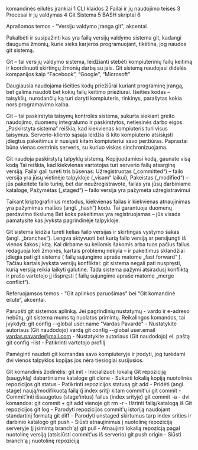 
komandinės eilutės įrankiai 1
CLI klaidos 2
Failai ir jų naudojimo teisės 3
Procesai ir jų valdymas 4
Git Sistema 5
BASH skriptai 6


Aprašomos temos - "Versiju valdymo įranga git",  akcentai


Pakalbėti ir susipažinti kas yra failų versijų valdymo sistema git, kadangi dauguma žmonių, 
kurie sieks karjeros programuojant, tikėtina, jog naudos git sistemą.

Git – tai versijų valdymo sistema, leidžianti stebėti kompiuterinių failų keitimą ir koordinuoti skirtingų žmonių darbą su jais. Git sistemą naudojasi didelės kompanijos kaip “Facebook”, “Google”, “Microsoft”

Daugiausia naudojama išeities kodų priežiūrai kuriant programinę įrangą, bet galima naudoti bet kokių failų keitimo priežiūrai. Išeities kodas – taisyklių, nurodančių ką turi daryti kompiuteris, rinkinys, parašytas kokia nors programavimo kalba. 

Git – tai paskirstyta taisymų kontrolės sistema, sukurta siekiant greito naudojimo, duomenų integralumo ir paskirstytos, netiesinės darbo eigos.
„Paskirstyta sistema“ reiškia, kad kiekvienas kompiuteris turi visus taisymus.
Serverio-kliento sąsaja leidžia iš kito kompiuterio atsisiųsti įdiegtus pakeitimus ir nusiųsti kitam kompiuteriui savo peržiūras.
Paprastai būna vienas centrinis serveris, su kuriuo viskas sinchronizuojama.

Git naudoja paskirstytą talpyklų sistemą. Kopijuodamiesi kodą, gaunate visą kodą   Tai reiškia, kad kiekvienas vartotojas turi serverio failų atsarginę versiją.
Failai gali turėti tris būsenas: Užregistruotas („committed“) – failo versija yra jūsų vietinėje talpykloje („visam“ laikui), Pakeistas („modified“) – jūs pakeitėte failo turinį, bet dar neužregistravote, failas yra jūsų darbiniame kataloge, Pažymėtas („staged“) – failo versija yra pažymėta užregistravimui

Taikant kriptografinius metodus, kiekvienas failas ir kiekvienas atnaujinimas yra pažymimas maišos (angl. „hash“) kodu.  Tai garantuoja duomenų perdavimo tikslumą  Bet koks pakeitimas yra registruojamas – jūs visada pamatysite kas įvyksta pagrindinėje talpykloje.

Git sistema leidžia turėti kelias failo versijas ir skirtingas vystymo šakas (angl. „branches“). Lengva aktyvuoti bet kurią failo versiją ar persijungti iš vienos šakos į kitą.
Kai dirbame su keliomis šakomis arba tuos pačius failus redaguoja keli žmonės, kartais problemų nekyla – ir pakeitimus sklandžiai įdiegia pati git sistema ( failų sujungimo apraše matome „fast forward“ ). Tačiau kartais įvyksta versijų konfliktai: git sistema negali pati nuspręsti, kurią versiją reikia laikyti galutine. Tada sistema pažymi atsiradusį konfliktą ir prašo vartotojo jį išspręsti ( failų sujungimo apraše matome „merge conflict“).



Referuojamsos temos - "Git aplinkos paruošimas" bei “Git komandinė eilutė”, akcentai.

Paruošti git sistemos aplinką. Jei pagrindinių nustatymų - vardo ir e-adreso nebūtų, git sistema mums tą nuolatos primintų. Reikalingos komandos, tai įvykdyti:
git config --global user.name "Vardas Pavardė" - Nustatykite autoriaus (Git naudodojo) vardą
git config --global user.email vardas.pavarde@mail.com 	- Nustatykite autoriaus (Git naudodojo) el. paštą
git config –list - Patikrinti vartotojo profilį

Pamėginti naudoti git komandas savo kompiuteryje ir įrodyti, jog turėdami dvi vienos talpyklos kopijas jos nėra tiesiogiai susijusios.

Git komandinis žodinėlis: 
git init - Inicializuoti lokalią Git repoziciją (saugyklą) dabartiniame kataloge
git clone <url-adresas>	- Sukurti lokalią kopiją nuotolinės repozicijos
git status - Patikrinti repozicijos statusą
git add <failo-vardas> - Pridėti (angl. stage) naują/modifikuotą failą (į index sritį) kitam commit'ui
git commit - Commit'inti išsaugotus (stage'intus) failus (index srityje)
git commit -a - dvi komandos: git commit + git add vienoje
git rm -r <failo-vardas>	- Ištrinti failą/katalogą iš Git repozicijos
git log - Parodyti repozicijos commit'ų istoriją naudojant standartinį formatą
git diff - Parodyti unstaged skirtumus tarp index srities ir darbinio katalogo
git push - Siūsti atnaujinimus į nuotolinę repoziciją serveryje (į įsimintą branch'ą)
git pull - Atnaujinti lokalią repozicją pagal nuotolinę versiją (atsisiūsti commit'us iš serverio)
git push origin <branch-vardas>	- Siūsti branch'ą į nuotolinę repoziciją

